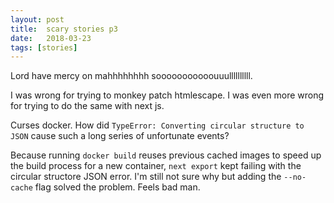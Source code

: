```yaml
---
layout: post
title:  scary stories p3
date:   2018-03-23
tags: [stories]
---
```

Lord have mercy on mahhhhhhhh sooooooooooouuullllllllll.

I was wrong for trying to monkey patch htmlescape. I was even more wrong
for trying to do the same with next js.

Curses docker. How did `TypeError: Converting circular structure to
JSON` cause such a long series of unfortunate events?

Because running `docker build` reuses previous cached images to speed up
the build process for a new container, `next export` kept failing with
the circular structore JSON error. I'm still not sure why but adding the
`--no-cache` flag solved the problem. Feels bad man.
